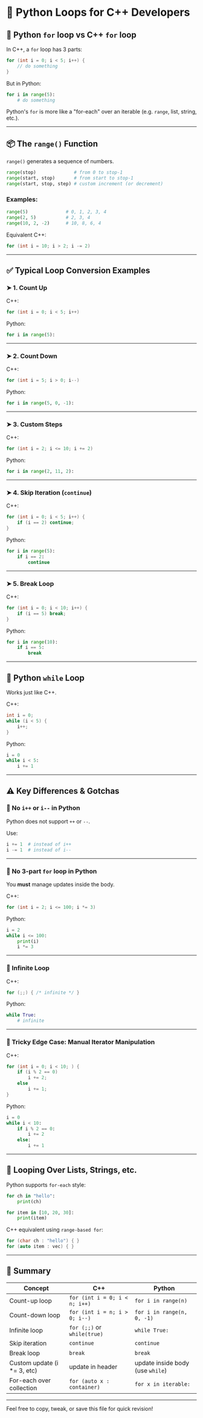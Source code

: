 # 🐍 Python Loops for C++ Developers

## 🔁 Python `for` loop vs C++ `for` loop

In C++, a `for` loop has 3 parts:
```cpp
for (int i = 0; i < 5; i++) {
    // do something
}
```

But in Python:
```python
for i in range(5):
    # do something
```

Python's `for` is more like a "for-each" over an iterable (e.g. `range`, list, string, etc.).

---

## 📦 The `range()` Function

`range()` generates a sequence of numbers.

```python
range(stop)              # from 0 to stop-1
range(start, stop)       # from start to stop-1
range(start, stop, step) # custom increment (or decrement)
```

### Examples:
```python
range(5)              # 0, 1, 2, 3, 4
range(2, 5)           # 2, 3, 4
range(10, 2, -2)      # 10, 8, 6, 4
```

Equivalent C++:
```cpp
for (int i = 10; i > 2; i -= 2)
```

---

## ✅ Typical Loop Conversion Examples

### ➤ 1. Count Up

C++:
```cpp
for (int i = 0; i < 5; i++)
```

Python:
```python
for i in range(5):
```

---

### ➤ 2. Count Down

C++:
```cpp
for (int i = 5; i > 0; i--)
```

Python:
```python
for i in range(5, 0, -1):
```

---

### ➤ 3. Custom Steps

C++:
```cpp
for (int i = 2; i <= 10; i += 2)
```

Python:
```python
for i in range(2, 11, 2):
```

---

### ➤ 4. Skip Iteration (`continue`)

C++:
```cpp
for (int i = 0; i < 5; i++) {
    if (i == 2) continue;
}
```

Python:
```python
for i in range(5):
    if i == 2:
        continue
```

---

### ➤ 5. Break Loop

C++:
```cpp
for (int i = 0; i < 10; i++) {
    if (i == 5) break;
}
```

Python:
```python
for i in range(10):
    if i == 5:
        break
```

---

## 🔄 Python `while` Loop

Works just like C++.

C++:
```cpp
int i = 0;
while (i < 5) {
    i++;
}
```

Python:
```python
i = 0
while i < 5:
    i += 1
```

---

## ⚠️ Key Differences & Gotchas

### 🚫 No `i++` or `i--` in Python
Python does not support `++` or `--`.

Use:
```python
i += 1  # instead of i++
i -= 1  # instead of i--
```

---

### 🧠 No 3-part `for` loop in Python

You **must** manage updates inside the body.

C++:
```cpp
for (int i = 2; i <= 100; i *= 3)
```

Python:
```python
i = 2
while i <= 100:
    print(i)
    i *= 3
```

---

### 🔄 Infinite Loop

C++:
```cpp
for (;;) { /* infinite */ }
```

Python:
```python
while True:
    # infinite
```

---

### 😬 Tricky Edge Case: Manual Iterator Manipulation

C++:
```cpp
for (int i = 0; i < 10; ) {
    if (i % 2 == 0)
        i += 2;
    else
        i += 1;
}
```

Python:
```python
i = 0
while i < 10:
    if i % 2 == 0:
        i += 2
    else:
        i += 1
```

---

## 🎯 Looping Over Lists, Strings, etc.

Python supports `for-each` style:

```python
for ch in "hello":
    print(ch)

for item in [10, 20, 30]:
    print(item)
```

C++ equivalent using `range-based for`:
```cpp
for (char ch : "hello") { }
for (auto item : vec) { }
```

---

## 🧹 Summary

| Concept                     | C++                         | Python                       |
|-----------------------------|-----------------------------|------------------------------|
| Count-up loop               | `for (int i = 0; i < n; i++)` | `for i in range(n)`          |
| Count-down loop             | `for (int i = n; i > 0; i--)` | `for i in range(n, 0, -1)`   |
| Infinite loop               | `for (;;)` or `while(true)`  | `while True:`                |
| Skip iteration              | `continue`                   | `continue`                   |
| Break loop                  | `break`                      | `break`                      |
| Custom update (i *= 3, etc) | update in header             | update inside body (use `while`) |
| For-each over collection    | `for (auto x : container)`   | `for x in iterable:`         |

---

Feel free to copy, tweak, or save this file for quick revision!

